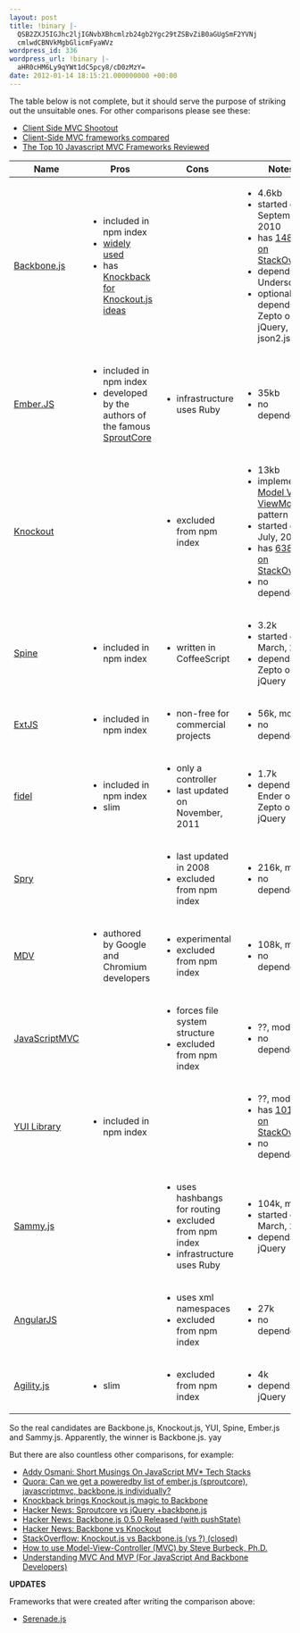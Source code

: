 ```yaml
---
layout: post
title: !binary |-
  QSB2ZXJ5IGJhc2ljIGNvbXBhcmlzb24gb2Ygc29tZSBvZiB0aGUgSmF2YVNj
  cmlwdCBNVkMgbGlicmFyaWVz
wordpress_id: 336
wordpress_url: !binary |-
  aHR0cHM6Ly9qYWt1dC5pcy8/cD0zMzY=
date: 2012-01-14 18:15:21.000000000 +00:00
---
```

The table below is not complete, but it should serve the purpose of striking out the unsuitable ones. For other comparisons please see these:
-   [Client Side MVC Shootout](http://scottburton11.github.com/Client-Side-Framework-Shootout-Talk/)
-   [Client-Side MVC frameworks compared](http://paulhammant.com/2012/02/13/client-side-mvc-frameworks-compared/)
-   [The Top 10 Javascript MVC Frameworks Reviewed](http://codebrief.com/2012/01/the-top-10-javascript-mvc-frameworks-reviewed/)

<table><thead>
<tr><th>Name</th><th>Pros</th><th>Cons</th><th>Notes</th></tr>
</thead><tbody>
<tr><td><a href="http://documentcloud.github.com/backbone/">Backbone.js</a></td><td><ul><li>included in npm index</li><li><a href="http://www.quora.com/What-are-some-good-resources-for-Backbone-js">widely used</a></li><li>has <a href="http://kmalakoff.github.com/knockback/">Knockback for Knockout.js ideas</a></li></ul></td><td>&nbsp;</td><td><ul><li>4.6kb</li><li>started on September, 2010</li><li>has <a href="http://stackoverflow.com/questions/tagged/backbone.js">1486 tags on StackOverflow</a></li><li>depends on Underscore</li><li>optionally depends on Zepto or jQuery, json2.js</li></ul></td></tr>
<tr><td><a href="http://emberjs.com/">Ember.JS</a></td><td><ul><li>included in npm index</li><li>developed by the authors of the famous <a href="http://sproutcore.com/">SproutCore</a></li></ul></td><td><ul><li>infrastructure uses Ruby</li></ul></td><td><ul><li>35kb</li><li>no dependencies</li></ul></td></tr>
<tr><td><a href="http://knockoutjs.com/">Knockout</a></td><td>&nbsp;</td><td><ul><li>excluded from npm index</li></ul></td><td><ul><li>13kb</li><li>implements <a href="http://en.wikipedia.org/wiki/Model_View_ViewModel">Model View ViewModel</a> pattern</li><li>started on July, 2010</li><li>has <a href="http://stackoverflow.com/questions/tagged/knockoutjs">638 tags on StackOverflow</a></li><li>no dependencies</li></ul></td></tr>
<tr><td><a href="http://spinejs.com/">Spine</a></td><td><ul><li>included in npm index</li></ul></td><td><ul><li>written in CoffeeScript</li></ul></td><td><ul><li>3.2k</li><li>started on March, 2011</li><li>depends on Zepto or jQuery</li></ul></td></tr>
<tr><td><a href="http://www.sencha.com/products/extjs/">ExtJS</a></td><td><ul><li>included in npm index</li></ul></td><td><ul><li>non-free for commercial projects</li></ul></td><td><ul><li>56k, modular</li><li>no dependencies</li></ul></td></tr>
<tr><td><a href="https://github.com/jgallen23/fidel">fidel</a></td><td><ul><li>included in npm index</li><li>slim</li></ul></td><td><ul><li>only a controller</li><li>last updated on November, 2011</li></ul></td><td><ul><li>1.7k</li><li>depends on Ender or Zepto or jQuery</li></ul></td></tr>
<tr><td><a href="http://labs.adobe.com/technologies/spry/home.html">Spry</a></td><td>&nbsp;</td><td><ul><li>last updated in 2008</li><li>excluded from npm index</li></ul></td><td><ul><li>216k, modular</li><li>no dependencies</li></ul></td></tr>
<tr><td><a href="http://code.google.com/p/mdv/">MDV</a></td><td><ul><li>authored by Google and Chromium developers</li></ul></td><td><ul><li>experimental</li><li>excluded from npm index</li></ul></td><td><ul><li>108k, modular</li><li>no dependencies</li></ul></td></tr>
<tr><td><a href="http://javascriptmvc.com/">JavaScriptMVC</a></td><td>&nbsp;</td><td><ul><li>forces file system structure</li><li>excluded from npm index</li></ul></td><td><ul><li>??, modular</li><li>no dependencies</li></ul></td></tr>
<tr><td><a href="http://yuilibrary.com/">YUI Library</a></td><td><ul><li>included in npm index</li></ul></td><td>&nbsp;</td><td><ul><li>??, modular</li><li>has <a href="http://stackoverflow.com/questions/tagged/yui">1019 tags on StackOverflow</a></li><li>no dependencies</li></ul></td></tr>
<tr><td><a href="http://sammyjs.org/">Sammy.js</a></td><td>&nbsp;</td><td><ul><li>uses hashbangs for routing</li><li>excluded from npm index</li><li>infrastructure uses Ruby</li></ul></td><td><ul><li>104k, modular</li><li>started on March, 2009</li><li>depends on jQuery</li></ul></td></tr>
<tr><td><a href="http://angularjs.org/">AngularJS</a></td><td>&nbsp;</td><td><ul><li>uses xml namespaces</li><li>excluded from npm index</li></ul></td><td><ul><li>27k</li><li>no dependencies</li></ul></td></tr>
<tr><td><a href="http://agilityjs.com/">Agility.js</a></td><td><ul><li>slim</li></ul></td><td><ul><li>excluded from npm index</li></ul></td><td><ul><li>4k</li><li>depends on jQuery</li></ul></td></tr>
</tbody></table>

So the real candidates are Backbone.js, Knockout.js, YUI, Spine, Ember.js and Sammy.js. Apparently, the winner is Backbone.js. yay

But there are also countless other comparisons, for example:
-   [Addy Osmani: Short Musings On JavaScript MV* Tech Stacks](http://addyosmani.com/blog/short-musings-on-javascript-mv-tech-stacks/)
-   [Quora: Can we get a poweredby list of ember.js (sproutcore), javascriptmvc, backbone.js individually?](http://www.quora.com/Can-we-get-a-poweredby-list-of-ember-js-sproutcore-javascriptmvc-backbone-js-individually)
-   [Knockback brings Knockout.js magic to Backbone](http://kmalakoff.github.com/knockback/)
-   [Hacker News: Sproutcore vs jQuery +backbone.js](http://news.ycombinator.com/item?id=2119704)
-   [Hacker News: Backbone.js 0.5.0 Released (with pushState)](http://news.ycombinator.com/item?id=2719448)
-   [Hacker News: Backbone vs Knockout](http://news.ycombinator.com/item?id=3265625)
-   [StackOverflow: Knockout.js vs Backbone.js (vs ?) (closed)](http://stackoverflow.com/questions/5112899/knockout-js-vs-backbone-js-vs)
-   [How to use Model-View-Controller (MVC) by Steve Burbeck, Ph.D.](http://st-www.cs.illinois.edu/users/smarch/st-docs/mvc.html)
-   [Understanding MVC And MVP (For JavaScript And Backbone Developers)](http://addyosmani.com/blog/understanding-mvc-and-mvp-for-javascript-and-backbone-developers/)

**UPDATES**

Frameworks that were created after writing the comparison above:

-   [Serenade.js](https://github.com/elabs/serenade.js)
